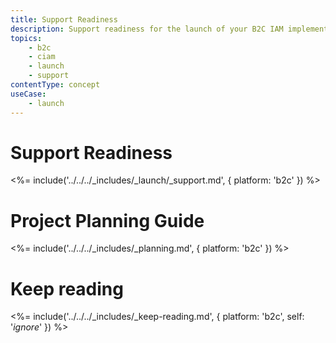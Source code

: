```yaml
---
title: Support Readiness 
description: Support readiness for the launch of your B2C IAM implementation.
topics:
    - b2c
    - ciam
    - launch
    - support
contentType: concept
useCase:
    - launch
---
```


# Support Readiness

<%= include('../../../_includes/_launch/_support.md', { platform: 'b2c' }) %>

# Project Planning Guide
<%= include('../../../_includes/_planning.md', { platform: 'b2c' }) %>

# Keep reading

<%= include('../../../_includes/_keep-reading.md', { platform: 'b2c', self: '*ignore*' }) %>